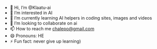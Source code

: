 - 👋 Hi, I’m @Klaatu-ai
- 👀 I’m interested in AI
- 🌱 I’m currently learning AI helpers in coding sites, images and videos
- 💞️ I’m looking to collaborate on ai
- 📫 How to reach me chalepo@gmail.com
- 😄 Pronouns: HE
- ⚡ Fun fact: never give up learning)

<!---
Klaatu-ai/Klaatu-ai is a ✨ special ✨ repository because its `README.md` (this file) appears on your GitHub profile.
You can click the Preview link to take a look at your changes.
--->
